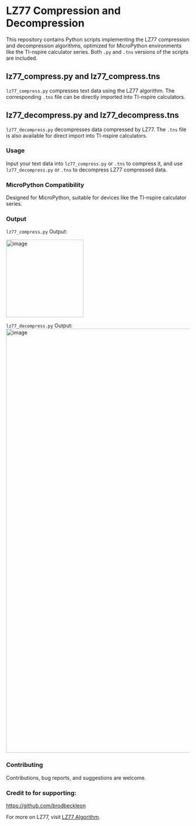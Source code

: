 # LZ77 Compression and Decompression

This repository contains Python scripts implementing the LZ77 compression and decompression algorithms, optimized for MicroPython environments like the TI-nspire calculator series. Both `.py` and `.tns` versions of the scripts are included.

## lz77_compress.py and lz77_compress.tns

`lz77_compress.py` compresses text data using the LZ77 algorithm. The corresponding `.tns` file can be directly imported into TI-nspire calculators.

## lz77_decompress.py and lz77_decompress.tns

`lz77_decompress.py` decompresses data compressed by LZ77. The `.tns` file is also available for direct import into TI-nspire calculators.

### Usage

Input your text data into `lz77_compress.py` or `.tns` to compress it, and use `lz77_decompress.py` or `.tns` to decompress LZ77 compressed data.

### MicroPython Compatibility

Designed for MicroPython, suitable for devices like the TI-nspire calculator series.

### Output
`lz77_compress.py` Output:

<img width="212" alt="image" src="https://github.com/DurrerSimon/LZ77-coding/assets/96497012/26b2dec0-b552-405b-a269-75766afbae81">

`lz77_decompress.py` Output:
<img width="1159" alt="image" src="https://github.com/DurrerSimon/LZ77-coding/assets/96497012/292a7f0e-5091-4ef1-b02c-01f8d010954a">


### Contributing

Contributions, bug reports, and suggestions are welcome.

### Credit to for supporting:
https://github.com/brodbeckleon

For more on LZ77, visit [LZ77 Algorithm](https://en.wikipedia.org/wiki/LZ77_and_LZ78).
